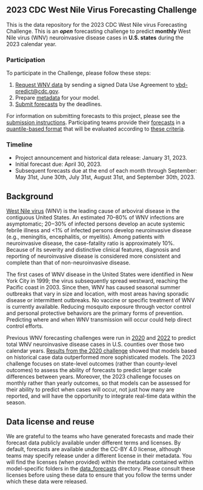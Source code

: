 ## 2023 CDC West Nile Virus Forecasting Challenge

This is the data repository for the 2023 CDC West Nile virus Forecasting Challenge. This is an _**open**_ forecasting challenge to predict **monthly** West Nile virus (WNV) neuroinvasive disease cases in **U.S. states** during the 2023 calendar year.

### Participation
To participate in the Challenge, please follow these steps:
1. [Request WNV data](./data-surveillance-README.md) by sending a signed Data Use Agreement to <vbd-predict@cdc.gov>.
2. Prepare [metadata](./forecast-submissions-README.md#Data-formatting) for your model.
3. [Submit forecasts](./forecast-submissions-README.md#Making-a-submission) by the deadlines.

For information on submitting forecasts to this project, please see the [submission instructions](./forecast-submissions-README.md). Participating teams provide their [forecasts](./data_forecasts/) in a [quantile-based format](./forecast-submissions-README.md#Data-formatting) that will be evaluated according to [these criteria](./evaluation-README.md). 

### Timeline
- Project announcement and historical data release: January 31, 2023.
- Initial forecast due: April 30, 2023.
- Subsequent forecasts due at the end of each month through September: May 31st, June 30th, July 31st, August 31st, and September 30th, 2023.

## Background
[West Nile virus](https://www.cdc.gov/westnile/index.html) (WNV) is the leading cause of arboviral disease in the contiguous United States. An estimated 70–80% of WNV infections are asymptomatic; 20‒30% of infected persons develop an acute systemic febrile illness and <1% of infected persons develop neuroinvasive disease (e.g., meningitis, encephalitis, or myelitis). Among patients with neuroinvasive disease, the case-fatality ratio is approximately 10%. Because of its severity and distinctive clinical features, diagnosis and reporting of neuroinvasive disease is considered more consistent and complete than that of non-neuroinvasive disease.

The first cases of WNV disease in the United States were identified in New York City in 1999; the virus subsequently spread westward, reaching the Pacific coast in 2003. Since then, WNV has caused seasonal summer outbreaks that vary in size and location, with most areas having sporadic disease or intermittent outbreaks. No vaccine or specific treatment of WNV is currently available. Reducing mosquito exposure through vector control and personal protective behaviors are the primary forms of prevention. Predicting where and when WNV transmission will occur could help direct control efforts.

Previous WNV forecasting challenges were run in [2020](https://github.com/cdcepi/WNV-forecast-project-2020) and [2022](https://github.com/cdcepi/WNV-forecast-data-2022) to predict total WNV neuroinvasive disease cases in U.S. counties over those two calendar years. [Results from the 2020 challenge](https://parasitesandvectors.biomedcentral.com/articles/10.1186/s13071-022-05630-y) showed that models based on historical case data outperformed more sophisticated models. The 2023 challenge focuses on state-level outcomes (rather than county-level outcomes) to assess the ability of forecasts to predict larger scale differences between years. Moreover, the 2023 challenge focuses on monthly rather than yearly outcomes, so that models can be assessed for their ability to predict when cases will occur, not just how many are reported, and will have the opportunity to integrate real-time data within the season. 

## Data license and reuse
We are grateful to the teams who have generated forecasts and made their forecast data publicly available under different terms and licenses. By default, forecasts are available under the CC-BY 4.0 license, although teams may specify release under a different license in their metadata. You will find the licenses (when provided) within the metadata contained within model-specific folders in the [data_forecasts](./data_forecasts/) directory. Please consult these licenses before using these data to ensure that you follow the terms under which these data were released.

